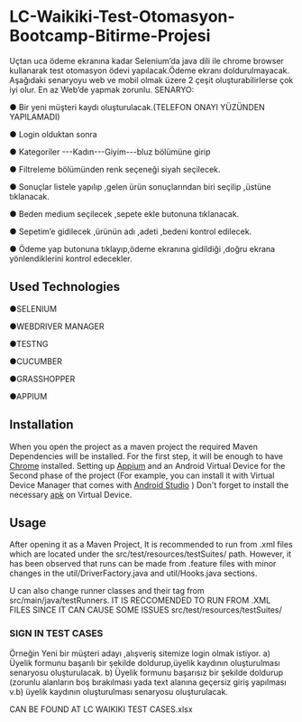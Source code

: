 # LC-Waikiki-Test-Otomasyon-Bootcamp-Bitirme-Projesi
Uçtan uca ödeme ekranına kadar Selenium’da java dili ile chrome browser kullanarak
test otomasyon ödevi yapılacak.Ödeme ekranı doldurulmayacak.
Aşağıdaki senaryoyu web ve mobil olmak üzere 2 çeşit oluşturabilirlerse çok iyi olur.
En az Web’de yapmak zorunlu.
SENARYO:

● Bir yeni müşteri kaydı oluşturulacak.(TELEFON ONAYI YÜZÜNDEN YAPILAMADI)

● Login olduktan sonra

● Kategoriler ---Kadın---Giyim---bluz bölümüne girip

● Filtreleme bölümünden renk seçeneği siyah seçilecek.

● Sonuçlar listele yapılıp ,gelen ürün sonuçlarından biri seçilip ,üstüne tıklanacak.

● Beden medium seçilecek ,sepete ekle butonuna tıklanacak.

● Sepetim’e gidilecek ,ürünün adı ,adeti ,bedeni kontrol edilecek.

● Ödeme yap butonuna tıklayıp,ödeme ekranına gidildiği ,doğru ekrana yönlendiklerini
kontrol edecekler.

## Used Technologies
●SELENIUM 

●WEBDRIVER MANAGER 

●TESTNG 

●CUCUMBER 

●GRASSHOPPER 

●APPIUM 



## Installation
When you open the project as a maven project the required Maven Dependencies will be installed.
For the first step, it will be enough to have [Chrome](https://www.google.com/chrome/) installed.
Setting up [Appium](https://appium.io) and an Android Virtual Device for the Second phase of the project
(For example, you can install it with Virtual Device Manager that comes with [Android Studio](https://developer.android.com/studio) )
Don't forget to install the necessary [apk](https://apkcombo.com/tr/lc-waikiki/com.lcwaikiki.android/download/phone-3.3.30-apk) on Virtual Device.
## Usage
After opening it as a Maven Project, It is recommended to run from .xml files which are located under the src/test/resources/testSuites/ path.
However, it has been observed that runs can be made from .feature files with minor changes in the util/DriverFactory.java and util/Hooks.java sections.

U can also change runner classes and their tag from src/main/java/testRunners.
IT IS RECCOMENDED TO RUN FROM .XML FILES SINCE IT CAN CAUSE SOME ISSUES
src/test/resources/testSuites/

### SIGN IN TEST CASES

Örneğin Yeni bir müşteri adayı ,alışveriş sitemize login olmak istiyor.
a) Üyelik formunu başarılı bir şekilde doldurup,üyelik kaydının oluşturulması senaryosu
oluşturulacak.
b) Üyelik formunu başarısız bir şekilde doldurup (zorunlu alanların boş bırakılması yada
text alanına geçersiz giriş yapılması v.b) üyelik kaydının oluşturulması senaryosu
oluşturulacak.

CAN BE FOUND AT LC WAIKIKI TEST CASES.xlsx